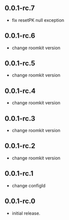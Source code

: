 ## 0.0.1-rc.7

* fix resetPK null exception

## 0.0.1-rc.6

* change roomkit version

## 0.0.1-rc.5

* change roomkit version

## 0.0.1-rc.4

* change roomkit version

## 0.0.1-rc.3

* change roomkit version

## 0.0.1-rc.2

* change roomkit version

## 0.0.1-rc.1

* change configId

## 0.0.1-rc.0

* initial release.
